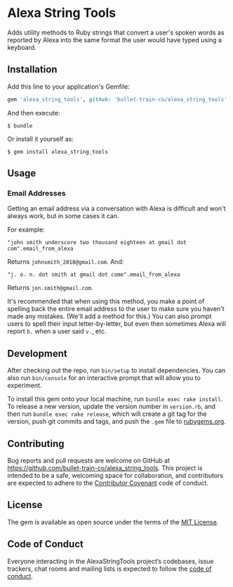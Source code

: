 # Alexa String Tools

Adds utility methods to Ruby strings that convert a user's spoken words as reported by Alexa into the same format the user would have typed using a keyboard.

## Installation

Add this line to your application's Gemfile:

```ruby
gem 'alexa_string_tools', github: 'bullet-train-co/alexa_string_tools'
```

And then execute:

    $ bundle

Or install it yourself as:

    $ gem install alexa_string_tools

## Usage

### Email Addresses

Getting an email address via a conversation with Alexa is difficult and won't always work, but in some cases it can.

For example:

```
"john smith underscore two thousand eighteen at gmail dot com".email_from_alexa
```

Returns `johnsmith_2018@gmail.com`. And:

```
"j. o. n. dot smith at gmail dot come".email_from_alexa
```

Returns `jon.smith@gmail.com`.

It's recommended that when using this method, you make a point of spelling back the entire email address to the user to make sure you haven't made any mistakes. (We'll add a method for this.) You can also prompt users to spell their input letter-by-letter, but even then sometimes Alexa will report `b.` when a user said `v.`, etc.

## Development

After checking out the repo, run `bin/setup` to install dependencies. You can also run `bin/console` for an interactive prompt that will allow you to experiment.

To install this gem onto your local machine, run `bundle exec rake install`. To release a new version, update the version number in `version.rb`, and then run `bundle exec rake release`, which will create a git tag for the version, push git commits and tags, and push the `.gem` file to [rubygems.org](https://rubygems.org).

## Contributing

Bug reports and pull requests are welcome on GitHub at https://github.com/bullet-train-co/alexa_string_tools. This project is intended to be a safe, welcoming space for collaboration, and contributors are expected to adhere to the [Contributor Covenant](http://contributor-covenant.org) code of conduct.

## License

The gem is available as open source under the terms of the [MIT License](https://opensource.org/licenses/MIT).

## Code of Conduct

Everyone interacting in the AlexaStringTools project’s codebases, issue trackers, chat rooms and mailing lists is expected to follow the [code of conduct](https://github.com/bullet-train-co/alexa_string_tools/blob/master/CODE_OF_CONDUCT.md).
